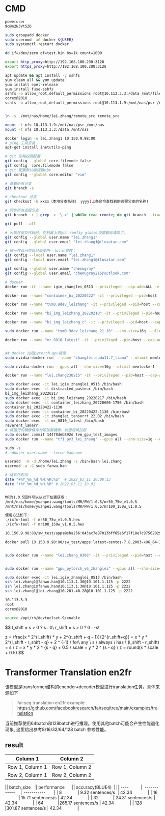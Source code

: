 # CMD



```bash
poweruser
9d@n2N3Vt5Z6

sudo groupadd docker
sudo usermod -aG docker ${USER}
sudo systemctl restart docker

dd if=/dev/zero of=test.bin bs=1k count=1000

export http_proxy=http://192.168.100.200:3128
export https_proxy=http://192.168.100.200:3128

apt update && apt install -y sshfs
yum clean all && yum update
yum install epel-release
yum install fuse-sshfs 
sshfs -o allow_root,default_permissions root@10.113.3.3:/data /mnt/fileserver/
corex@2018
sshfs -o allow_root,default_permissions root@10.113.1.9:/mnt/nas/psr /mnt/nas


ln -s  /mnt/nas/Home/lei.zhang/remote_src remote_src

mount -t nfs 10.113.1.9:/mnt/nas/psr /mnt/nas
mount -t nfs 10.113.3.3:/data /mnt/nas

docker login -u lei.zhang1 10.150.9.98:80
# ping 工具安装
apt-get install inetutils-ping

# git 忽略权限配置
git config --global core.filemode false
git config  core.filemode false
# git 配置默认编辑器vim
git config --global core.editor "vim"

# 查看所有分支
git branch -a

# checkout 分支
git checkout -b xxxx（本地分支名称） yyyy(上条命令查找到的远程分支的名称)

# 同步所有远程分支
git branch -r | grep -v '\->' | while read remote; do git branch --track "${remote#origin/}" "$remote"; done

git pull --all

# 大家在提交代码时，在机器上把git config global设置都给清除了。
git config --global user.name "lei.zhang1"
git config --global user.email "lei.zhang1@iluvatar.com"

# 统一在自己项目目录使用--local参数：
git config --local user.name "lei.zhang1"
git config --local user.email "lei.zhang1@iluvatar.com"

git config --global user.name "chenugray"
git config --global user.email "chenugray215@outlook.com"

# docker
docker run -it --name igie_zhanglei_0513 --privileged --cap-add=ALL -v /dev:/dev -v /root:/root -v /lib/modules:/lib/modules -v /usr/src:/usr/src -v /home/lei.zhang:/home/lei.zhang 10.150.9.98:80/sw_test/apps:2.3.0.20221115.265-centos-7.8.2003-x86_64-10.2-python3.7_mr /bin/bash

docker run --name "container_bi_20220422" -it --privileged --pid=host --cap-add=ALL -v /dev:/dev -v /lib/modules:/lib/modules -v /usr/src:/usr/src -v /home/lei.zhang:/home/lei.zhang container_bi_20220422-1130 /bin/bash

docker run --name "tvm0.9dev_leizhang" -it --privileged --pid=host --cap-add=ALL -v /dev:/dev -v /lib/modules:/lib/modules -v /usr/src:/usr/src -v /home/lei.zhang:/home/lei.zhang 2912baf2ad1 /bin/bash

docker run --name "bi_img_leizhang_20220210" -it --privileged --pid=host --cap-add=ALL -v /dev:/dev -v /lib/modules:/lib/modules -v /usr/src:/usr/src -v /home/lei.zhang:/home/lei.zhang -v /mnt/nas/home/lei.zhang/:/mnt/nas/home/lei.zhang/ 10.150.9.98:80/performance/bi_img:20220210 /bin/bash

docker run --name "bi_img_leizhang_c" -it --privileged --pid=host --cap-add=ALL -v /dev:/dev -v /lib/modules:/lib/modules -v /usr/src:/usr/src -v /home/lei.zhang:/home/lei.zhang  container_bi_20220422-1130:1.0 /bin/bash

sudo docker run --name "tvm0.9dev_leizhang_21.10" --shm-size=16g --ulimit --ulimit stack=67108864 -it -v /home/lei.zhang/:/home/lei.zhang/ --privileged  nvcr.io/nvidia/tensorrt:21.10-py3

docker run --name "mr_0810_latest" -it --privileged --pid=host --cap-add=ALL -v /dev:/dev -v /lib/modules:/lib/modules -v /usr/src:/usr/src -v /home/lei.zhang:/home/lei.zhang  10.150.9.98:80/sw_test/apps:mr_alpha_20220809-centos-7.8.2003-x86_64-10.2-python3.7_mr /bin/bash


## docker 拉起pytorch gpu镜像
sudo nvidia-docker run  --name "zhanglei.cuda11.7_llama" --ulimit memlock=-1 --ulimit stack=67108864 -it  -v /home/lei.zhang/:/home/lei.zhang/ -v /mnt/:/mnt/ -v /data0:/data0 -v /data:/data  --privileged  nvcr.io/nvidia/cuda:11.7.1-cudnn8-devel-ubuntu20.04

sudo nvidia-docker run --gpus all --shm-size=16g --ulimit memlock=-1 --ulimit stack=67108864 -it -v /home/lei.zhang/:/home/lei.zhang/ --privileged  nvcr.io/nvidia/tensorrt:22.02-py3

docker run --name "lei.zhang230215" -it --privileged --pid=host --cap-add=ALL -v /dev:/dev -v /lib/modules:/lib/modules -v /usr/src:/usr/src -v /home/lei.zhang:/home/lei.zhang -v /mnt/nas/home/lei.zhang/remote_src/:/home/lei.zhang/src_code/remote_src/ 10.150.9.98:80/sw_test/apps@sha256:381596743f46e4b13b41c7b891f658d985b81d664758d9cc698f5905be93c2cc /bin/bash

sudo docker exec -it lei.igie_zhanglei_0513 /bin/bash
sudo docker exec -it distracted_pasteur /bin/bash
bi_img_leizhang_20220217
sudo docker exec -it bi_img_leizhang_20220217 /bin/bash
sudo docker exec -it container_leizhang_20220606-1756 /bin/bash
container_bi_20220422-1130
sudo docker exec -it container_bi_20220422-1130 /bin/bash
sudo docker exec -it zhanglei_tensorrt_22.02 /bin/bash
sudo docker exec -it mr_0810_latest /bin/bash
reverent_lamarr
# 将运行的镜像保存为可加载镜像，以便后续拉起
sudo docker commit 14478deb892d tvm_gpu_test_images
sudo docker run --name "tf1_py3_lei_zhang" --gpus all --shm-size=1g --ulimit memlock=-1 --ulimit stack=67108864 -it --rm -v /home/lei.zhang/:/home/lei.zhang/ -v /mnt/nas/:/mnt/nas/ --privileged  nvcr.io/nvidia/tensorflow:22.07-tf1-py3

sudo -s
# adduser user.name --force-badname

useradd  -m -d /home/lei.zhang -s /bin/bash lei.zhang
usermod -a -G sudo fanwu.han

# 格式化时间
date "+%Y_%m_%d %H:%M:%S"  # 2022_03_11 10:00:13
date "+%Y_%m_%d_%H_%M" # 2022_03_11_10_01


MR的1.0.5固件可以从以下位置获取：
/mnt/nas/home/yuanpei.wang/tools/MR/FW/1.0.5/mr50_75w_v1.0.5
/mnt/nas/home/yuanpei.wang/tools/MR/FW/1.0.5/mr100_150w_v1.0.5

使用方法如下：
./ixfw-tool -f mr50_75w_v1.0.5.hex
./ixfw-tool -f mr100_150w_v1.0.5.hex

10.150.9.98:80/sw_test/apps@sha256:043ac7e87013bff65e6f17f18e7c9756282970df32da6983543f091b34f0dedb

docker pull 10.150.9.98:80/sw_test/apps:latest-centos-7.8.2003-x86_64-10.2-python3.6_mr


sudo docker run --name "lei.zhang_0308" -it --privileged --pid=host --cap-add=ALL -v /dev:/dev -v /lib/modules:/lib/modules -v /usr/src:/usr/src -v /home/lei.zhang:/home/lei.zhang 10.150.9.98:80/sw_test/apps@sha256:043ac7e87013bff65e6f17f18e7c9756282970df32da6983543f091b34f0dedb  /bin/bash


sudo docker run --name "gpu_pytorch_v6_zhanglei" --gpus all --shm-size=1g --ulimit memlock=-1 --ulimit stack=67108864 -it -v /home/lei.zhang/:/home/lei.zhang/ --privileged  cmcc:conformer

sudo docker exec -it lei.igie_zhanglei_0513 /bin/bash
ssh lei.zhang1@fanwu.han@10.113.1.30@10.101.1.125 -p 2222
ssh lei.zhang1@fanwu.han@10.113.1.30@10.101.1.125 -p 2222
ssh lei.zhang1@lei.zhang@10.201.40.28@10.101.1.125 -p 2222

10.113.3.3
root
corex@2018

source /opt/rh/devtoolset-9/enable
```






$$
l\_shift = s > 0 ? s : 0\\
r\_shift = s > 0 ? 0 : -s\\


z = \frac{x * 2^{l\_shift} * y + 2^{r\_shift + q - 1}}{2^{r\_shift+q}} = x * y * 2^{l\_shift - r\_shift - q} + 2 ^ {-1} \\
for\ any \ s \ always \ has \ (l\_shift - r\_shift) = s \\
z = x * y * 2 ^ {s - q} + 0.5
\\
scale = y * 2 ^ {s - q} 
\\
z = round(x * scale + 0.5)
$$


# Transformer Translation en2fr

  

该模型是transformer结构的encoder+decoder模型进行translation任务，具体来源如下

  

> fairseq translation en2fr example: https://github.com/facebookresearch/fairseq/tree/main/examples/translation

  

当前推荐使用64batch和128batch进行推理，使用其他batch可能会产生性能退化现象, 这里给出参考8/16/32/64/128 batch 参考性能。

  

## result


| Column 1 | Column 2 |
| -------- | -------- |
| Row 1, Column 1 | Row 1, Column 2 |
| Row 2, Column 1 | Row 2, Column 2 |

  

|| batch_size   || performance      || accuracy(BLUE4)  ||
| ----          |  ------------     | -----------       |
| 8             | 9.32 sentences/s  | 42.34             |
| 16            | 15.71 sentences/s | 42.34             |
| 32            | 24.31 sentences/s | 42.34             |
| 64            |265.17 sentences/s | 42.34             |
| 128           |301.87 sentences/s | 42.34             |